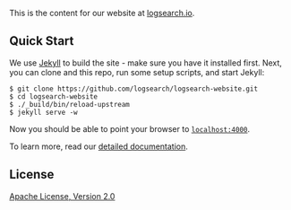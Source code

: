 This is the content for our website at [logsearch.io](http://www.logsearch.io/).


## Quick Start

We use [Jekyll](http://jekyllrb.com/) to build the site - make sure you have it installed first. Next, you can clone and
this repo, run some setup scripts, and start Jekyll:

    $ git clone https://github.com/logsearch/logsearch-website.git
    $ cd logsearch-website
    $ ./_build/bin/reload-upstream
    $ jekyll serve -w

Now you should be able to point your browser to [`localhost:4000`](http://localhost:4000/).

To learn more, read our [detailed documentation](./docs/website/).


## License

[Apache License, Version 2.0](./LICENSE)

